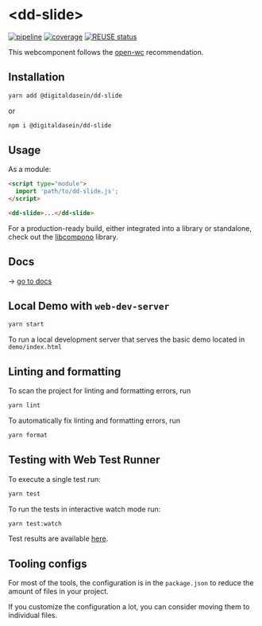 <!--
SPDX-FileCopyrightText: 2022 Digital Dasein <https://digital-dasein.gitlab.io/>
SPDX-FileCopyrightText: 2022 Gerben Peeters <gerben@digitaldasein.org>
SPDX-FileCopyrightText: 2022 Senne Van Baelen <senne@digitaldasein.org>

SPDX-License-Identifier: MIT
-->

# \<dd-slide>

[![pipeline](https://gitlab.com/digital-dasein/software/html-presentations/dd-slide/badges/main/pipeline.svg?job=build&key_text=build)](https://gitlab.com/digital-dasein/software/html-presentations/dd-slide/-/pipelines)
[![coverage](https://gitlab.com/digital-dasein/software/html-presentations/dd-slide/badges/main/coverage.svg?job=test)](https://digital-dasein.gitlab.io/software/html-presentations/dd-slide/lcov-report/)
[![REUSE 
status](https://api.reuse.software/badge/gitlab.com/digital-dasein/software/html-presentations/dd-slide)](https://api.reuse.software/info/gitlab.com/digital-dasein/software/html-presentations/dd-slide)

This webcomponent follows the [open-wc](https://github.com/open-wc/open-wc) recommendation.

## Installation

```bash
yarn add @digitaldasein/dd-slide
```
or

```bash
npm i @digitaldasein/dd-slide
```

## Usage

As a module:

```html
<script type="module">
  import 'path/to/dd-slide.js';
</script>

<dd-slide>...</dd-slide>
```

For a production-ready build, either integrated into a library or standalone, 
check out the
[libcompono](https://gitlab.com/digital-dasein/software/html-presentations/libcompono) 
library.

## Docs

&rarr; [go to 
docs](https://digital-dasein.gitlab.io/software/html-presentations/dd-slide/docs/classes/DdSlide.html)

## Local Demo with `web-dev-server`

```bash
yarn start
```

To run a local development server that serves the basic demo located in 
`demo/index.html`

## Linting and formatting

To scan the project for linting and formatting errors, run

```bash
yarn lint
```

To automatically fix linting and formatting errors, run

```bash
yarn format
```

## Testing with Web Test Runner

To execute a single test run:

```bash
yarn test
```

To run the tests in interactive watch mode run:

```bash
yarn test:watch
```

Test results are available 
[here](https://digital-dasein.gitlab.io/software/html-presentations/dd-slide/lcov-report/).

## Tooling configs

For most of the tools, the configuration is in the `package.json` to reduce the amount of files in your project.

If you customize the configuration a lot, you can consider moving them to 
individual files.

